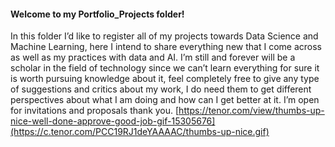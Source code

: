 #### Welcome to my Portfolio_Projects folder! 
In this folder I’d like to register all of my projects towards Data Science and Machine Learning, here I intend to share everything new that I come across as well as my practices with data and AI. I’m still and forever will be a scholar in the field of technology since we can’t learn everything for sure it is worth pursuing knowledge about it, feel completely free to give any type of suggestions and critics about my work, I do need them to get different perspectives about what I am doing and how can I get better at it. I’m open for invitations and proposals thank you.
[https://tenor.com/view/thumbs-up-nice-well-done-approve-good-job-gif-15305676](https://c.tenor.com/PCC19RJ1deYAAAAC/thumbs-up-nice.gif)

